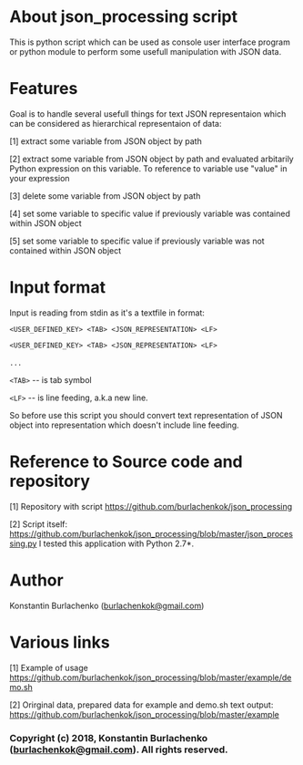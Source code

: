 # About json_processing script

This is python script which can be used as console user interface program or python module to perform some usefull manipulation with JSON data.

# Features
Goal is to handle several usefull things for text JSON representaion which can be considered as hierarchical representaion of data:

[1] extract some variable from JSON object by path

[2] extract some variable from JSON object by path and evaluated arbitarily Python expression on this variable. To reference to variable use "value" in your expression

[3] delete some variable from JSON object by path

[4] set some variable to specific value if previously variable was contained within JSON object

[5] set some variable to specific value if previously variable was not contained within JSON object

# Input format

Input is reading from stdin as it's a textfile in format:

`<USER_DEFINED_KEY> <TAB> <JSON_REPRESENTATION> <LF>`

`<USER_DEFINED_KEY> <TAB> <JSON_REPRESENTATION> <LF>`

`...`
  

`<TAB>` -- is tab symbol

`<LF>` -- is line feeding, a.k.a new line.

So before use this script you should convert text representation of JSON object into representation which doesn't include line feeding.

# Reference to Source code and repository

[1] Repository with script https://github.com/burlachenkok/json_processing

[2] Script itself: https://github.com/burlachenkok/json_processing/blob/master/json_processing.py
I tested this application with Python 2.7*. 


# Author
Konstantin Burlachenko (burlachenkok@gmail.com)

# Various links

[1] Example of usage https://github.com/burlachenkok/json_processing/blob/master/example/demo.sh

[2] Orirginal data, prepared data for example and demo.sh text output: https://github.com/burlachenkok/json_processing/blob/master/example



### Copyright (c) 2018, Konstantin Burlachenko (burlachenkok@gmail.com).  All rights reserved.
